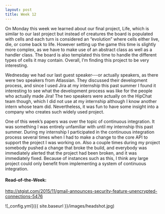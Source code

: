 ```yaml
---
layout: post
title: Week 12
---
```


On Monday this week we learned about our final project, Life, which is similar to our last project but instead of creatures the board is populated with cells and each turn is considered an “evolution” where cells either live, die, or come back to life. However setting up the game this time is slightly more complex, as we have to make use of an abstract class as well as a handler class. The board is also templated this time to handle the different types of cells it may contain. Overall, I’m finding this project to be very interesting. 

Wednesday we had our last guest speaker---or actually speakers, as there were two speakers from Atlassian. They discussed their development process, and since I used Jira at my internship this past summer I found it interesting to see what the development process was like for the people who actually made Jira! The two speakers were actually on the HipChat team though, which I did not use at my internship although I know another intern whose team did. Nevertheless, it was fun to have some insight into a company who creates such widely used project.  

One of this week’s papers was over the topic of continuous integration. It was something I was entirely unfamiliar with until my internship this past summer. During my internship I participated in the continuous integration process several times when I had to make a change to the core API to support the project I was working on. Also a couple times during my project somebody pushed a change that broke the build, and everybody was immediately alerted that the project had been broken, and it was immediately fixed. Because of instances such as this, I think any large project could only benefit from implementing a system of continuous integration.

#### Read-of-the-Week: 

http://stgist.com/2015/11/gmail-announces-security-feature-unencrypted-connections-5476

![_config.yml]({{ site.baseurl }}/images/headshot.jpg)
